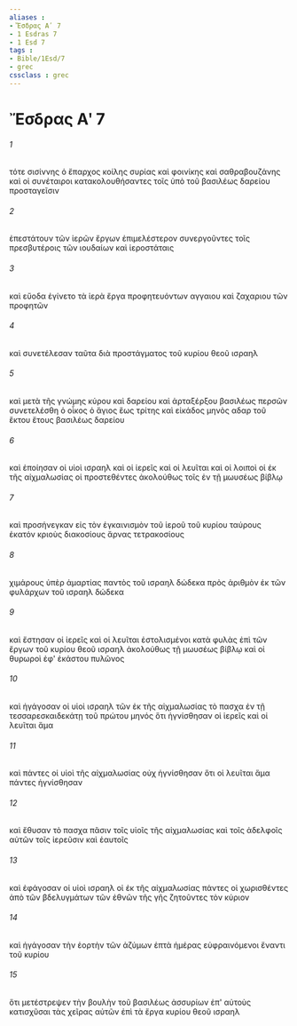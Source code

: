 ```yaml
---
aliases : 
- Ἔσδρας Αʹ 7
- 1 Esdras 7
- 1 Esd 7
tags : 
- Bible/1Esd/7
- grec
cssclass : grec
---
```


# Ἔσδρας Αʹ 7

###### 1
τότε σισίννης ὁ ἔπαρχος κοίλης συρίας καὶ φοινίκης καὶ σαθραβουζάνης καὶ οἱ συνέταιροι κατακολουθήσαντες τοῖς ὑπὸ τοῦ βασιλέως δαρείου προσταγεῖσιν
###### 2
ἐπεστάτουν τῶν ἱερῶν ἔργων ἐπιμελέστερον συνεργοῦντες τοῖς πρεσβυτέροις τῶν ιουδαίων καὶ ἱεροστάταις
###### 3
καὶ εὔοδα ἐγίνετο τὰ ἱερὰ ἔργα προφητευόντων αγγαιου καὶ ζαχαριου τῶν προφητῶν
###### 4
καὶ συνετέλεσαν ταῦτα διὰ προστάγματος τοῦ κυρίου θεοῦ ισραηλ
###### 5
καὶ μετὰ τῆς γνώμης κύρου καὶ δαρείου καὶ ἀρταξέρξου βασιλέως περσῶν συνετελέσθη ὁ οἶκος ὁ ἅγιος ἕως τρίτης καὶ εἰκάδος μηνὸς αδαρ τοῦ ἕκτου ἔτους βασιλέως δαρείου
###### 6
καὶ ἐποίησαν οἱ υἱοὶ ισραηλ καὶ οἱ ἱερεῖς καὶ οἱ λευῖται καὶ οἱ λοιποὶ οἱ ἐκ τῆς αἰχμαλωσίας οἱ προστεθέντες ἀκολούθως τοῖς ἐν τῇ μωυσέως βίβλῳ
###### 7
καὶ προσήνεγκαν εἰς τὸν ἐγκαινισμὸν τοῦ ἱεροῦ τοῦ κυρίου ταύρους ἑκατόν κριοὺς διακοσίους ἄρνας τετρακοσίους
###### 8
χιμάρους ὑπὲρ ἁμαρτίας παντὸς τοῦ ισραηλ δώδεκα πρὸς ἀριθμὸν ἐκ τῶν φυλάρχων τοῦ ισραηλ δώδεκα
###### 9
καὶ ἔστησαν οἱ ἱερεῖς καὶ οἱ λευῖται ἐστολισμένοι κατὰ φυλὰς ἐπὶ τῶν ἔργων τοῦ κυρίου θεοῦ ισραηλ ἀκολούθως τῇ μωυσέως βίβλῳ καὶ οἱ θυρωροὶ ἐφ' ἑκάστου πυλῶνος
###### 10
καὶ ἠγάγοσαν οἱ υἱοὶ ισραηλ τῶν ἐκ τῆς αἰχμαλωσίας τὸ πασχα ἐν τῇ τεσσαρεσκαιδεκάτῃ τοῦ πρώτου μηνός ὅτι ἡγνίσθησαν οἱ ἱερεῖς καὶ οἱ λευῖται ἅμα
###### 11
καὶ πάντες οἱ υἱοὶ τῆς αἰχμαλωσίας οὐχ ἡγνίσθησαν ὅτι οἱ λευῖται ἅμα πάντες ἡγνίσθησαν
###### 12
καὶ ἔθυσαν τὸ πασχα πᾶσιν τοῖς υἱοῖς τῆς αἰχμαλωσίας καὶ τοῖς ἀδελφοῖς αὐτῶν τοῖς ἱερεῦσιν καὶ ἑαυτοῖς
###### 13
καὶ ἐφάγοσαν οἱ υἱοὶ ισραηλ οἱ ἐκ τῆς αἰχμαλωσίας πάντες οἱ χωρισθέντες ἀπὸ τῶν βδελυγμάτων τῶν ἐθνῶν τῆς γῆς ζητοῦντες τὸν κύριον
###### 14
καὶ ἠγάγοσαν τὴν ἑορτὴν τῶν ἀζύμων ἑπτὰ ἡμέρας εὐφραινόμενοι ἔναντι τοῦ κυρίου
###### 15
ὅτι μετέστρεψεν τὴν βουλὴν τοῦ βασιλέως ἀσσυρίων ἐπ' αὐτοὺς κατισχῦσαι τὰς χεῖρας αὐτῶν ἐπὶ τὰ ἔργα κυρίου θεοῦ ισραηλ
